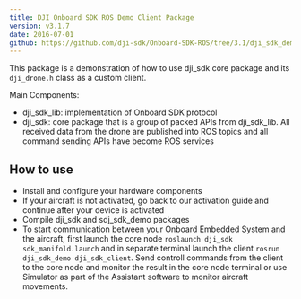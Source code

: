 ```yaml
---
title: DJI Onboard SDK ROS Demo Client Package
version: v3.1.7
date: 2016-07-01
github: https://github.com/dji-sdk/Onboard-SDK-ROS/tree/3.1/dji_sdk_demo
---
```


This package is a demonstration of how to use dji_sdk core package and its `dji_drone.h` class as a custom client. 

Main Components:
  
  * dji_sdk_lib: implementation of Onboard SDK protocol
  * dji_sdk: core package that is a group of packed APIs from dji_sdk_lib. All received data from the drone are published into ROS topics and all command sending APIs have become ROS services

## How to use

  * Install and configure your hardware components
  * If your aircraft is not activated, go back to our activation guide and continue after your device is activated
  * Compile dji_sdk and sdj_sdk_demo packages
  * To start communication between your Onboard Embedded System and the aircraft, first launch the core node ``roslaunch dji_sdk sdk_manifold.launch`` and in separate terminal launch the client ``rosrun dji_sdk_demo dji_sdk_client``. Send controll commands from the client to the core node and monitor the result in the core node terminal or use Simulator as part of the Assistant software to monitor aircraft movements.
